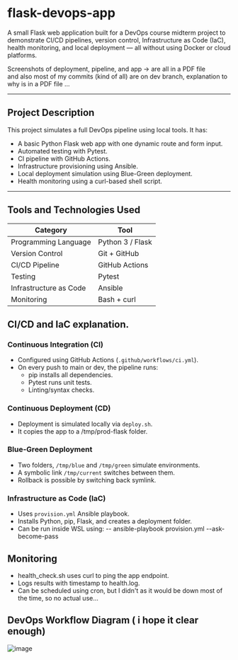 # flask-devops-app

A small Flask web application built for a DevOps course midterm project to demonstrate CI/CD pipelines, 
version control, Infrastructure as Code (IaC), health monitoring, and local deployment — all without using Docker or cloud platforms.

Screenshots of deployment, pipeline, and app -> are all in a PDF file  
and also most of my commits (kind of all) are on dev branch, explanation to why is in a PDF file ...

---

## Project Description

This project simulates a full DevOps pipeline using local tools. It has:

- A basic Python Flask web app with one dynamic route and form input.
- Automated testing with Pytest.
- CI pipeline with GitHub Actions.
- Infrastructure provisioning using Ansible.
- Local deployment simulation using Blue-Green deployment.
- Health monitoring using a curl-based shell script.

---

## Tools and Technologies Used

| Category               | Tool                     |
|------------------------|--------------------------|
| Programming Language   | Python 3 / Flask         |
| Version Control        | Git + GitHub             |
| CI/CD Pipeline         | GitHub Actions           |
| Testing                | Pytest                   |
| Infrastructure as Code | Ansible                  |
| Monitoring             | Bash + curl              |

## CI/CD and IaC explanation.

### Continuous Integration (CI)
- Configured using GitHub Actions (`.github/workflows/ci.yml`).
- On every push to main or dev, the pipeline runs:
  - pip installs all dependencies.
  - Pytest runs unit tests.
  - Linting/syntax checks.

### Continuous Deployment (CD)
- Deployment is simulated locally via `deploy.sh`.
- It copies the app to a /tmp/prod-flask folder.

### Blue-Green Deployment
- Two folders, `/tmp/blue` and `/tmp/green` simulate environments.
- A symbolic link `/tmp/current` switches between them.
- Rollback is possible by switching back symlink.

### Infrastructure as Code (IaC)
- Uses `provision.yml` Ansible playbook.
- Installs Python, pip, Flask, and creates a deployment folder.
- Can be run inside WSL using: -- ansible-playbook provision.yml --ask-become-pass

## Monitoring
- health_check.sh uses curl to ping the app endpoint.
- Logs results with timestamp to health.log.
- Can be scheduled using cron, but I didn't as it would be down most of the time, so no actual use...
  
## DevOps Workflow Diagram ( i hope it clear enough) 
![image](https://github.com/user-attachments/assets/06086d54-5f46-47b4-a7dc-01007098c1b1)

